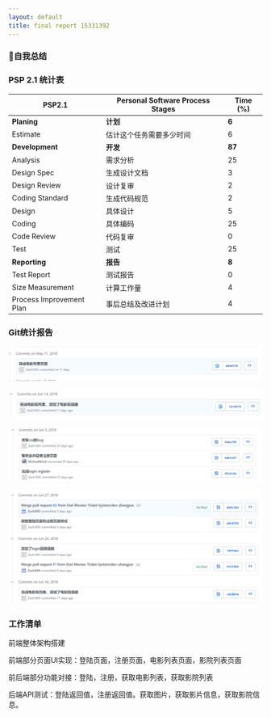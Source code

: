 ```yaml
---
layout: default
title: final report 15331392
---
```


### 自我总结

### PSP 2.1 统计表

| PSP2.1 | Personal Software Process Stages | Time (%) |
| ---- | ---- | ---- |
| __Planing__ | __计划__ | __6__ |
| Estimate | 估计这个任务需要多少时间 | 6 |
| __Development__ | __开发__ | __87__ |
| Analysis | 需求分析 | 25 |
| Design Spec | 生成设计文档 | 3 |
| Design Review | 设计复审 | 2 |
| Coding Standard | 生成代码规范 | 2 |
| Design | 具体设计 | 5 |
| Coding | 具体编码 | 25 |
| Code Review | 代码复审 | 0 |
| Test | 测试 | 25 |
| __Reporting__ | __报告__ | __8__ |
| Test Report | 测试报告 | 0 |
| Size Measurement | 计算工作量 | 4 |
| Process Improvement Plan | 事后总结及改进计划 | 4 |

### Git统计报告

![Zack_gitcommit_1](./assets/contribution1.jpg)

![Zack_gitcommit_2](./assets/contribution2.jpg)

![Zack_gitcommit_3](./assets/contribution3.jpg)

![Zack_gitcommit_4](./assets/contribution4.jpg)

### 工作清单

前端整体架构搭建

前端部分页面UI实现：登陆页面，注册页面，电影列表页面，影院列表页面

前后端部分功能对接：登陆，注册，获取电影列表，获取影院列表

后端API测试：登陆返回值，注册返回值。获取图片，获取影片信息，获取影院信息。
